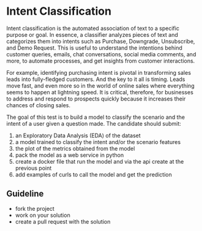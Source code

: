 # Intent Classification

Intent classification is the automated association of text to a specific purpose or goal. In essence, a classifier analyzes pieces of text and categorizes them into intents such as Purchase, Downgrade, Unsubscribe, and Demo Request. This is useful to understand the intentions behind customer queries, emails, chat conversations, social media comments, and more, to automate processes, and get insights from customer interactions.

For example, identifying purchasing intent is pivotal in transforming sales leads into fully-fledged customers. And the key to it all is timing. Leads move fast, and even more so in the world of online sales where everything seems to happen at lightning speed. It is critical, therefore, for businesses to address and respond to prospects quickly because it increases their chances of closing sales.

The goal of this test is to build a model to classify the scenario and the intent of a user given a question made.
The candidate should submit:

1. an Exploratory Data Analysis (EDA) of the dataset
2. a model trained to classify the intent and/or the scenario features
3. the plot of the metrics obtained from the model
4. pack the model as a web service in python
5. create a docker file that run the model and via the api create at the previous point
6. add examples of curls to call the model and get the prediction

## Guideline

- fork the project
- work on your solution
- create a pull request with the solution